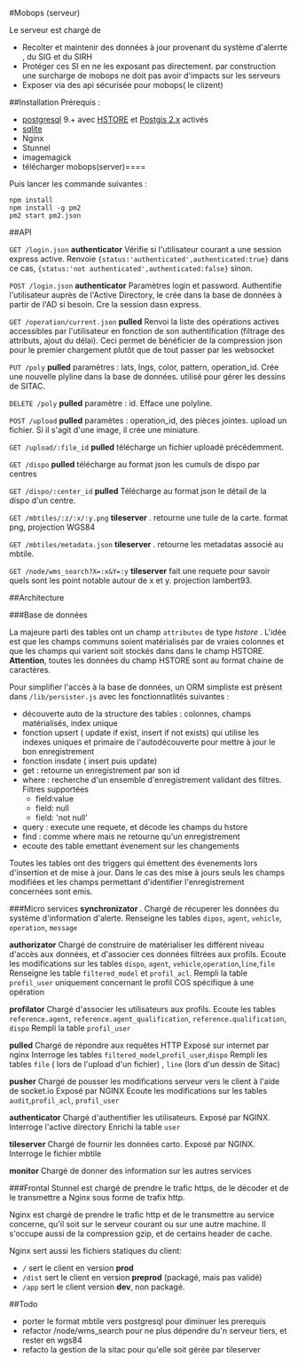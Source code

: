 
#Mobops (serveur)

Le serveur est chargé de 
 
* Recolter et maintenir des données à jour provenant du système d'alerrte , du SIG et du SIRH
* Protéger ces SI en ne les exposant pas directement. par construction une surcharge de mobops ne doit pas avoir d'impacts sur les serveurs 
* Exposer via des api sécurisée pour mobops( le clizent)

##Installation
Prérequis : 

* [postgresql](http://postgis.net/) 9.+  avec [HSTORE](http://www.postgresql.org/docs/9.1/static/sql-createextension.html)  et [Postgis 2.x](http://postgis.net/) activés
* [sqlite](http://postgis.net/)  
* Nginx
* Stunnel
* imagemagick 
* télécharger mobops(server)====

Puis lancer les commande suivantes : 
    
    npm install 
    npm install -g pm2
    pm2 start pm2.json

##API

`GET /login.json` **authenticator** Vérifie si l'utilisateur courant a une session express active. Renvoie `{status:'authenticated',authenticated:true}`  dans ce cas, `{status:'not authenticated',authenticated:false}` sinon.  

`POST /login.json` **authenticator** Paramètres login et password. Authentifie l'utilisateur auprès de l'Active Directory, le crée dans la base de données à partir de l'AD si besoin. Cre la session dasn express.

`GET /operation/current.json` **pulled**  Renvoi la liste des opérations actives accessibles par l'utilisateur en fonction de son authentification (filtrage des attributs, ajout du délai). Ceci permet de bénéficier de la compression json pour le premier chargement plutôt que de tout passer par les websocket

`PUT /poly` **pulled**  paramètres : lats, lngs, color, pattern, operation_id. Crée une nouvelle plyline dans la base de données. utilisé pour gérer les dessins de SITAC.

`DELETE /poly` **pulled** paramètre : id. Efface une polyline.

`POST /upload` **pulled** paramètes : operation_id, des pièces jointes. upload un fichier. Si il s'agit d'une image, il crée une miniature.

`GET /upload/:file_id` **pulled**  télécharge un fichier uploadé précédemment.

`GET /dispo`  **pulled** télécharge au format json les cumuls de dispo par centres

`GET /dispo/:center_id` **pulled** Télécharge au format json le détail de la dispo d'un centre.

`GET /mbtiles/:z/:x/:y.png` **tileserver** . retourne une tuile de la carte. format png, projection WGS84

`GET /mbtiles/metadata.json` **tileserver** . retourne les metadatas associé au mbtile.

`GET /node/wms_search?X=:x&Y=:y`  **tileserver** fait une requete pour savoir quels sont les point notable autour de x et y. projection lambert93.

##Architecture

###Base de données

La majeure parti des tables ont un champ `attributes` de type _hstore_ . L'idée est que les champs communs soient matérialisés par de vraies colonnes et que les champs qui varient soit stockés dans dans le champ HSTORE. **Attention**, toutes les données du champ HSTORE sont au format chaine de caractères. 

Pour simplifier l'accès à la base de données, un ORM simpliste est présent dans `/lib/persister.js` avec les fonctionnatlités suivantes : 

* découverte auto de la structure des tables : colonnes, champs matérialisés, index unique
* fonction upsert ( update if exist, insert if not exists) qui utilise les indexes uniques et primaire de l'autodécouverte pour mettre à jour le bon enregistrement
* fonction insdate ( insert puis update)
* get : retourne un enregistrement par son id
* where : recherche d'un ensemble d'enregistrement validant des filtres. Filtres supportées
    * field:value
    * field: null
    * field: 'not null'
* query : execute une requete, et décode les champs du hstore      
* find : comme where mais ne retourne qu'un enregistrement
* ecoute des table emettant évenement sur les changements


Toutes les tables ont des triggers qui émettent des évenements lors d'insertion et de mise à jour. Dans le cas des mise à jours seuls les champs modifiées et les champs permettant d'identifier l'enregistrement concernées sont emis.


###Micro services
**synchronizator** . Chargé de récuperer les données du système d'information d'alerte. 
Renseigne les tables `dipos`, `agent`, `vehicle`, `operation`, `message`
 
**authorizator**  Chargé de construire de matérialiser les différent niveau d'accès aux données, et d'associer ces données filtrées aux profils. 
Ecoute les modifications sur les tables `dispo`, `agent`, `vehicle`,`operation`,`line`,`file` 
Renseigne les table `filtered_model` et `profil_acl`. Rempli la table `profil_user` uniquement concernant le profil COS spécifique à  une opération 

**profilator** Chargé d'associer les utilisateurs aux profils.
Ecoute les tables `reference.agent`, `reference.agent_qualification`, `reference.qualification`, `dispo`
Rempli la table `profil_user`

**pulled** Chargé de répondre aux requêtes HTTP
Exposé sur internet par nginx
Interroge les tables `filtered_model`,`profil_user`,`dispo`
Rempli les tables `file` ( lors de l'upload d'un fichier) , `line` (lors d'un dessin de Sitac)


**pusher** Chargé de pousser les modifications serveur vers le client à l'aide de socket.io
Exposé par NGINX
Ecoute les modifications sur les tables `audit`,`profil_acl`, `profil_user`


**authenticator** Chargé d'authentifier les utilisateurs.
Exposé par NGINX.
Interroge l'active directory
Enrichi la table `user` 

**tileserver** Chargé de fournir les données carto.
Exposé par NGINX.
Interroge le fichier mbtile

**monitor** Chargé de donner des information sur les autres services

###Frontal
Stunnel est chargé de prendre le trafic https, de le décoder et de le transmettre a Nginx sous forme de trafix http.

Nginx est chargé de prendre le trafic http et de le transmettre au service concerne, qu'il soit sur le serveur courant ou sur une autre machine. Il s'occupe aussi de la compression gzip, et de certains header de cache. 

Nginx sert aussi les fichiers statiques du client: 

* `/` sert le client en version  **prod**
* `/dist` sert le client en version **preprod** (packagé, mais pas validé)
* `/app` sert le client version **dev**, non packagé.

##Todo
 
* porter le format mbtile vers postgresql pour diminuer les prerequis
* refactor /node/wms_search pour ne plus dépendre du'n serveur tiers, et rester en wgs84
* refacto la gestion de la sitac pour qu'elle soit gérée par tileserver
